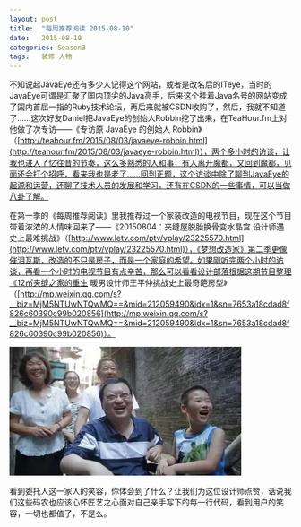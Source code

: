 ```yaml
---
layout: post
title:  "每周推荐阅读 2015-08-10"
date:   2015-08-10
categories: Season3
tags:   装修 人物
---
```


不知说起JavaEye还有多少人记得这个网站，或者是改名后的ITeye，当时的JavaEye可谓是汇聚了国内顶尖的Java高手，后来这个挂着Java名号的网站变成了国内首屈一指的Ruby技术论坛，再后来就被CSDN收购了，然后，我就不知道了……这次好友Daniel把JavaEye的创始人Robbin挖了出来，在TeaHour.fm上对他做了次专访——《专访原 JavaEye 的创始人 Robbin》（[http://teahour.fm/2015/08/03/javaeye-robbin.html](http://teahour.fm/2015/08/03/javaeye-robbin.html)），两个多小时的访谈，让我也进入了忆往昔的节奏，这么多熟悉的人和事，有人离开魔都，又回到魔都，见面还会打个招呼，看来我也是老了……回到正题，这个访谈中除了聊到JavaEye的起源和运营，还聊了技术人员的发展和学习，还有在CSDN的一些事情，可以当做八卦了解。

在第一季的《每周推荐阅读》里我推荐过一个家装改造的电视节目，现在这个节目带着浓浓的人情味回来了——《20150804：夹缝屋脱胎换骨变水晶宫 设计师遇史上最难挑战》（[http://www.letv.com/ptv/vplay/23225570.html](http://www.letv.com/ptv/vplay/23225570.html)），《梦想改造家》第二季更像催泪瓦斯，改造的不只是房子，而是一个家庭的希望。如果刚听完两个小时的访谈，再看一个小时的电视节目有点辛苦，那么可以看看设计部落根据这期节目整理《12㎡夹缝之家的重生 暖男设计师王平仲挑战史上最奇葩房型》（[http://mp.weixin.qq.com/s?__biz=MjM5NTUwNTQwMQ==&mid=212059490&idx=1&sn=7653a18cdad8f826c60390c99b020856](http://mp.weixin.qq.com/s?__biz=MjM5NTUwNTQwMQ==&mid=212059490&idx=1&sn=7653a18cdad8f826c60390c99b020856)）。

![委托人这一家人的笑容](https://raw.githubusercontent.com/digitalsonic/recommend-reading/gh-pages/images/mxgzj-12m2.jpg)

看到委托人这一家人的笑容，你体会到了什么？让我们为这位设计师点赞，话说我们这些码农也应该心怀匠艺之心面对自己亲手写下的每一行代码，看到用户的笑容，一切也都值了，不是么。